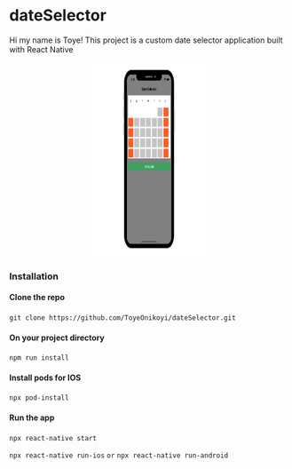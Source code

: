 # dateSelector
Hi my name is Toye!
This project is a custom date selector application built with React Native
<p align="center">
<img src="https://github.com/ToyeOnikoyi/dateSelector/blob/master/data_selector_2.png" height="350" width="200">
</p>

<h3>Installation </h3>

<h4>Clone the repo </h4>

`git clone https://github.com/ToyeOnikoyi/dateSelector.git `

<h4>On your project directory</h4>

`npm run install`


<h4>Install pods for IOS</h4>

`npx pod-install`

<h4>Run the app</h4>

`npx react-native start`

`npx react-native run-ios`
`or`
`npx react-native run-android`

